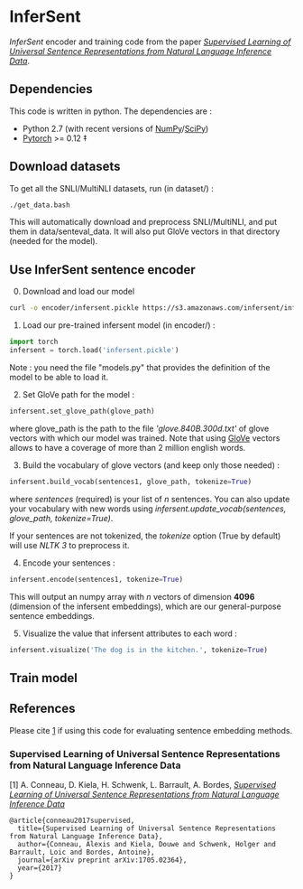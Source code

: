 # InferSent

*InferSent* encoder and training code from the paper [*Supervised Learning of Universal Sentence Representations from Natural Language Inference Data*](https://arxiv.org/abs/1705.02364).

## Dependencies

This code is written in python. The dependencies are :

* Python 2.7 (with recent versions of [NumPy](http://www.numpy.org/)/[SciPy](http://www.scipy.org/))
* [Pytorch](http://pytorch.org/) >= 0.12
‡

## Download datasets
To get all the SNLI/MultiNLI datasets, run (in dataset/) :
```bash
./get_data.bash
```
This will automatically download and preprocess SNLI/MultiNLI, and put them in data/senteval_data.
It will also put GloVe vectors in that directory (needed for the model).


## Use InferSent sentence encoder
0) Download and load our model
```bash
curl -o encoder/infersent.pickle https://s3.amazonaws.com/infersent/infersent.pickle
```

1) Load our pre-trained infersent model (in encoder/) :
```python
import torch
infersent = torch.load('infersent.pickle')
```
Note : you need the file "models.py" that provides the definition of the model to be able to load it.

2) Set GloVe path for the model : 
```python
infersent.set_glove_path(glove_path)
```
where glove_path is the path to the file *'glove.840B.300d.txt'* of glove vectors with which our model was trained. Note that using [GloVe](https://nlp.stanford.edu/projects/glove/) vectors allows to have a coverage of more than 2 million english words.


3) Build the vocabulary of glove vectors (and keep only those needed) : 
```python
infersent.build_vocab(sentences1, glove_path, tokenize=True)
```
where *sentences* (required) is your list of *n* sentences. You can also update your vocabulary with new words using *infersent.update_vocab(sentences, glove_path, tokenize=True)*. 

If your sentences are not tokenized, the *tokenize* option (True by default) will use *NLTK 3* to preprocess it.

4) Encode your sentences :
```python
infersent.encode(sentences1, tokenize=True)
```
This will output an numpy array with *n* vectors of dimension **4096** (dimension of the infersent embeddings), which are our general-purpose sentence embeddings.

5) Visualize the value that infersent attributes to each word :
```python
infersent.visualize('The dog is in the kitchen.', tokenize=True)
```



## Train model



## References

Please cite [1](https://arxiv.org/abs/1705.02364) if using this code for evaluating sentence embedding methods.

### Supervised Learning of Universal Sentence Representations from Natural Language Inference Data

[1] A. Conneau, D. Kiela, H. Schwenk, L. Barrault, A. Bordes, [*Supervised Learning of Universal Sentence Representations from Natural Language Inference Data*](https://arxiv.org/abs/1705.02364)

```
@article{conneau2017supervised,
  title={Supervised Learning of Universal Sentence Representations from Natural Language Inference Data},
  author={Conneau, Alexis and Kiela, Douwe and Schwenk, Holger and Barrault, Loic and Bordes, Antoine},
  journal={arXiv preprint arXiv:1705.02364},
  year={2017}
}
```